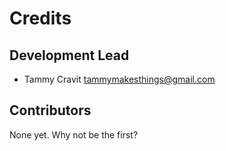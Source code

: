 # Credits

## Development Lead

- Tammy Cravit <tammymakesthings@gmail.com>

## Contributors

None yet. Why not be the first?
